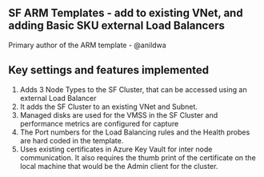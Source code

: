 ## SF ARM Templates - add to existing VNet, and adding Basic SKU external Load Balancers
Primary author of the ARM template - @anildwa

## Key settings and features implemented ##

1. Adds 3  Node Types to the SF Cluster, that can be accessed using an external Load Balancer
2. It adds the SF Cluster to an existing VNet and Subnet. 
3. Managed disks are used for the VMSS in the SF Cluster and performance metrics are configured for capture
4. The Port numbers for the Load Balancing rules and the Health probes are hard coded in the template.
5. Uses existing certificates in Azure Key Vault for inter node communication. It also requires the thumb print of the certificate on the local machine that would be the Admin client for the cluster.
